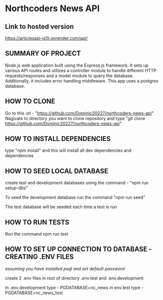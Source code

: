 # Northcoders News API

## Link to hosted version

https://articlesapi-jz0j.onrender.com/api/

## SUMMARY OF PROJECT

Node.js web application built using the Express.js framework. It sets up various API routes and utilizes a controller module to handle different HTTP requests/responses and a model module to query the database. Additionally, it includes error handling middleware.
This app uses a postgres database.

## HOW TO CLONE

Go to this url - "https://github.com/Dominic20227/northcoders-news-api"
Nagivate to directory you want to clone repository and type "git clone https://github.com/Dominic20227/northcoders-news-api"

## HOW TO INSTALL DEPENDENCIES

type "npm install" and this will install all dev dependencies and dependencies

## HOW TO SEED LOCAL DATABASE

create test and development databases using the command - "npm run setup-dbs"

To seed the development database run the command "npm run seed"

The test database will be seeded each time a test is run

## HOW TO RUN TESTS

Run the command npm run test

## HOW TO SET UP CONNECTION TO DATABASE -CREATING .ENV FILES

_assuming you have installed psql and set default password_

create 2 .env files in root of directory .env.test and .env.development

in .env.development type - PGDATABASE=nc_news
in env.test type - PGDATABASE=nc_news_test

